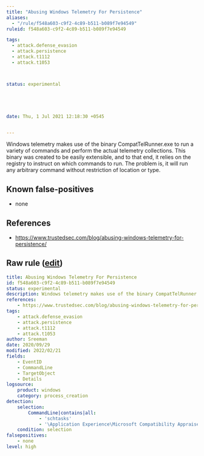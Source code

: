 ```yaml
---
title: "Abusing Windows Telemetry For Persistence"
aliases:
  - "/rule/f548a603-c9f2-4c89-b511-b089f7e94549"
ruleid: f548a603-c9f2-4c89-b511-b089f7e94549

tags:
  - attack.defense_evasion
  - attack.persistence
  - attack.t1112
  - attack.t1053



status: experimental





date: Thu, 1 Jul 2021 12:18:30 +0545


---
```


Windows telemetry makes use of the binary CompatTelRunner.exe to run a variety of commands and perform the actual telemetry collections. This binary was created to be easily extensible, and to that end, it relies on the registry to instruct on which commands to run. The problem is, it will run any arbitrary command without restriction of location or type.

<!--more-->


## Known false-positives

* none



## References

* https://www.trustedsec.com/blog/abusing-windows-telemetry-for-persistence/


## Raw rule ([edit](https://github.com/SigmaHQ/sigma/edit/master/rules/windows/process_creation/proc_creation_win_abusing_windows_telemetry_for_persistence.yml))
```yaml
title: Abusing Windows Telemetry For Persistence
id: f548a603-c9f2-4c89-b511-b089f7e94549
status: experimental
description: Windows telemetry makes use of the binary CompatTelRunner.exe to run a variety of commands and perform the actual telemetry collections. This binary was created to be easily extensible, and to that end, it relies on the registry to instruct on which commands to run. The problem is, it will run any arbitrary command without restriction of location or type.
references:
    - https://www.trustedsec.com/blog/abusing-windows-telemetry-for-persistence/
tags:
    - attack.defense_evasion
    - attack.persistence
    - attack.t1112
    - attack.t1053
author: Sreeman
date: 2020/09/29
modified: 2022/02/21
fields:
    - EventID
    - CommandLine
    - TargetObject
    - Details
logsource:
    product: windows
    category: process_creation
detection:
    selection:
        CommandLine|contains|all: 
            - 'schtasks'
            - '\Application Experience\Microsoft Compatibility Appraiser'
    condition: selection
falsepositives:
    - none
level: high

```
